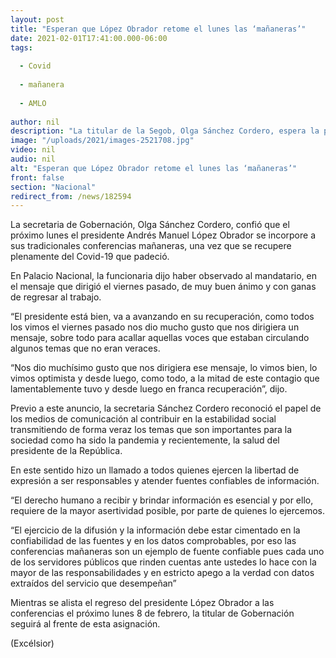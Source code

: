 ```yaml
---
layout: post
title: "Esperan que López Obrador retome el lunes las ‘mañaneras’"
date: 2021-02-01T17:41:00.000-06:00
tags:
  
  - Covid
  
  - mañanera
  
  - AMLO
  
author: nil
description: "La titular de la Segob, Olga Sánchez Cordero, espera la pronta recuperación del presidente; destaca videomensaje del mandatario, de quien afirmó ‘avanza en su recuperación’"
image: "/uploads/2021/images-2521708.jpg"
video: nil
audio: nil
alt: "Esperan que López Obrador retome el lunes las ‘mañaneras’"
front: false
section: "Nacional"
redirect_from: /news/182594
---
```


La secretaria de Gobernación, Olga Sánchez Cordero, confió que el próximo lunes el presidente Andrés Manuel López Obrador se incorpore a sus tradicionales conferencias mañaneras, una vez que se recupere plenamente del Covid-19 que padeció.

En Palacio Nacional, la funcionaria dijo haber observado al mandatario, en el mensaje que dirigió el viernes pasado, de muy buen ánimo y con ganas de regresar al trabajo.

“El presidente está bien, va a avanzando en su recuperación, como todos los vimos el viernes pasado nos dio mucho gusto que nos dirigiera un mensaje, sobre todo para acallar aquellas voces que estaban circulando algunos temas que no eran veraces.

“Nos dio muchísimo gusto que nos dirigiera ese mensaje, lo vimos bien, lo vimos optimista y desde luego, como todo, a la mitad de este contagio que lamentablemente tuvo y desde luego en franca recuperación”, dijo.

Previo a este anuncio, la secretaria Sánchez Cordero reconoció el papel de los medios de comunicación al contribuir en la estabilidad social transmitiendo de forma veraz los temas que son importantes para la sociedad como ha sido la pandemia y recientemente, la salud del presidente de la República.

En este sentido hizo un llamado a todos quienes ejercen la libertad de expresión a ser responsables y atender fuentes confiables de información.

“El derecho humano a recibir y brindar información es esencial y por ello, requiere de la mayor asertividad posible, por parte de quienes lo ejercemos.

“El ejercicio de la difusión y la información debe estar cimentado en la confiabilidad de las fuentes y en los datos comprobables, por eso las conferencias mañaneras son un ejemplo de fuente confiable pues cada uno de los servidores públicos que rinden cuentas ante ustedes lo hace con la mayor de las responsabilidades y en estricto apego a la verdad con datos extraídos del servicio que desempeñan”

Mientras se alista el regreso del presidente López Obrador a las conferencias el próximo lunes 8 de febrero, la titular de Gobernación seguirá al frente de esta asignación.

(Excélsior)
